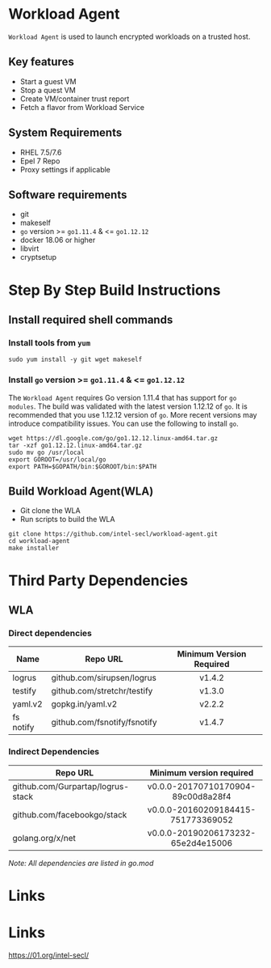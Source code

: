 # Workload Agent 

`Workload Agent` is used to launch encrypted workloads on a trusted host.

## Key features
- Start a guest VM
- Stop a quest VM
- Create VM/container trust report
- Fetch a flavor from Workload Service


## System Requirements
- RHEL 7.5/7.6
- Epel 7 Repo
- Proxy settings if applicable

## Software requirements
- git
- makeself
- `go` version >= `go1.11.4` & <= `go1.12.12`
- docker 18.06 or higher
- libvirt
- cryptsetup

# Step By Step Build Instructions

## Install required shell commands

### Install tools from `yum`
```shell
sudo yum install -y git wget makeself
```

### Install `go` version >= `go1.11.4` & <= `go1.12.12`
The `Workload Agent` requires Go version 1.11.4 that has support for `go modules`. The build was validated with the latest version 1.12.12 of `go`. It is recommended that you use 1.12.12 version of `go`. More recent versions may introduce compatibility issues. You can use the following to install `go`.
```shell
wget https://dl.google.com/go/go1.12.12.linux-amd64.tar.gz
tar -xzf go1.12.12.linux-amd64.tar.gz
sudo mv go /usr/local
export GOROOT=/usr/local/go
export PATH=$GOPATH/bin:$GOROOT/bin:$PATH
```

## Build Workload Agent(WLA)

- Git clone the WLA
- Run scripts to build the WLA

```shell
git clone https://github.com/intel-secl/workload-agent.git
cd workload-agent
make installer
```

# Third Party Dependencies

## WLA

### Direct dependencies

| Name                  | Repo URL                        | Minimum Version Required           |
| ----------------------| --------------------------------| :--------------------------------: |
| logrus                | github.com/sirupsen/logrus      | v1.4.2                             |
| testify               | github.com/stretchr/testify     | v1.3.0                             |
| yaml.v2               | gopkg.in/yaml.v2                | v2.2.2                             |
| fs notify             | github.com/fsnotify/fsnotify    | v1.4.7                             |


### Indirect Dependencies

| Repo URL                          | Minimum version required           |
| ----------------------------------| :--------------------------------: |
| github.com/Gurpartap/logrus-stack | v0.0.0-20170710170904-89c00d8a28f4 |
| github.com/facebookgo/stack       | v0.0.0-20160209184415-751773369052 |
| golang.org/x/net                  | v0.0.0-20190206173232-65e2d4e15006 |

*Note: All dependencies are listed in go.mod*

# Links
# Links
https://01.org/intel-secl/